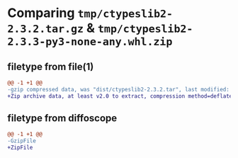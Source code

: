 # Comparing `tmp/ctypeslib2-2.3.2.tar.gz` & `tmp/ctypeslib2-2.3.3-py3-none-any.whl.zip`

## filetype from file(1)

```diff
@@ -1 +1 @@
-gzip compressed data, was "dist/ctypeslib2-2.3.2.tar", last modified: Wed Apr  7 03:44:05 2021, max compression
+Zip archive data, at least v2.0 to extract, compression method=deflate
```

## filetype from diffoscope

```diff
@@ -1 +1 @@
-GzipFile
+ZipFile
```

